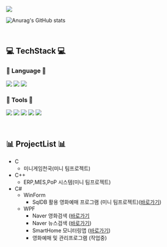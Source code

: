  
  <a href="https://github.com/Jitae9605">
    <img src="https://capsule-render.vercel.app/api?type=waving&color=30A9DE&fontColor=000000&height=280&section=header&text=Hi!%20I'm%20Jitae9605&fontSize=50"/>
  </a>
 
 <br/>

![Anurag's GitHub stats](https://github-readme-stats.vercel.app/api?username=Jitae9605&show_icons=true&theme=radical)

  <br/>
  
## :computer: TechStack :computer:

### :book: Language :book:

<img src="https://img.shields.io/badge/C_Languge-A8B9CC?style=flat-square&logo=C&logoColor=white"/> <img src="https://img.shields.io/badge/C++-00599C?style=flat-square&logo=cplusplus&logoColor=white"/> <img src="https://img.shields.io/badge/C%23-239120C?style=flat-square&logo=CSharp&logoColor=white"/> 
  
  
### :hammer: Tools :wrench:

  <img src="https://img.shields.io/badge/Github-181717?style=flat-square&logo=github&logoColor=white"/> <img src="https://img.shields.io/badge/Git-F05032?style=flat-square&logo=git&logoColor=white"/> <img src="https://img.shields.io/badge/Visual Studio-5C2D91?style=flat-square&logo=visualstudio&logoColor=white"/> <img src="https://img.shields.io/badge/MSSQL_Server-CC2927?style=flat-square&logo=microsoftsqlserver&logoColor=white"/> <img src="https://img.shields.io/badge/.Net%20FramWork-512BD4?style=flat-square&logo=dotnet&logoColor=white"/> 
  
<br/>  

## :bar_chart: ProjectList :bar_chart:
 - C
   - 미니게임천국(미니 팀프로젝트)
 - C++
   - ERP,MES,PoP 시스템(미니 팀프로젝트)
 - C#
   - WinForm
     - SqlDB 활용 영화예매 프로그램 (미니 팀프로젝트)([바로가기](https://github.com/Jitae9605/moogabox#moogabox%EC%9D%B4%EC%A0%84%EC%9C%BC%EB%A1%9C))
   - WPF 
     - Naver 영화검색 ([바로가기](https://github.com/Jitae9605/StudyWPF/tree/main/portfolio/WpfPortfolio/WpfNaverMovieFinder#naver-%EC%98%81%ED%99%94%EA%B2%80%EC%83%89-%EC%9D%B4%EC%A0%84%EC%9C%BC%EB%A1%9C)
     - Naver 뉴스검색 ([바로가기](https://github.com/Jitae9605/StudyWPF/tree/main/portfolio/WpfPortfolio/WPFNaverNewsSearch#naver-%EB%89%B4%EC%8A%A4%EA%B2%80%EC%83%89-%EC%9D%B4%EC%A0%84%EC%9C%BC%EB%A1%9C))
     - SmartHome 모니터링앱 ([바로가기](https://github.com/Jitae9605/StudyWPF/tree/main/portfolio/WpfPortfolio/WpfSmartHomeMonitoringApp#smarthome-%EB%AA%A8%EB%8B%88%ED%84%B0%EB%A7%81%EC%95%B1-%EC%9D%B4%EC%A0%84%EC%9C%BC%EB%A1%9C))
     - 영화예매 및 관리프로그램 (작업중)
